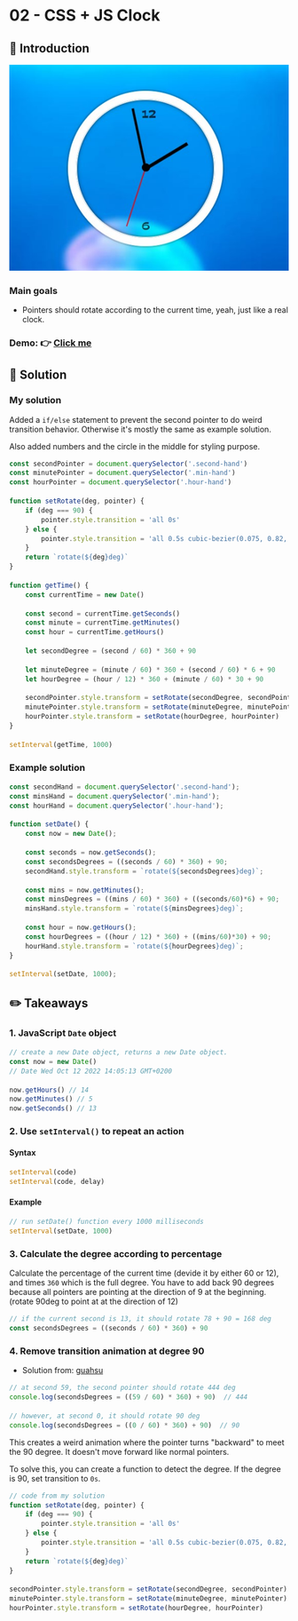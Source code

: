 # 02 - CSS + JS Clock
## :eyes: Introduction

![](./screenshot_1.jpg)

### Main goals

- Pointers should rotate according to the current time, yeah, just like a real clock.

### Demo: 👉 [Click me](https://kellychi22.github.io/JavaScript30/02-JS-and-CS-Clock/)

## :pushpin: Solution

### My solution

Added a `if/else` statement to prevent the second pointer to do weird transition behavior. Otherwise it's mostly the same as example solution.

Also added numbers and the circle in the middle for styling purpose.

```javascript
const secondPointer = document.querySelector('.second-hand')
const minutePointer = document.querySelector('.min-hand')
const hourPointer = document.querySelector('.hour-hand')

function setRotate(deg, pointer) {
    if (deg === 90) {
        pointer.style.transition = 'all 0s'
    } else {
        pointer.style.transition = 'all 0.5s cubic-bezier(0.075, 0.82, 0.165, 1)'
    }
    return `rotate(${deg}deg)`
}

function getTime() {
    const currentTime = new Date()

    const second = currentTime.getSeconds()
    const minute = currentTime.getMinutes()
    const hour = currentTime.getHours()

    let secondDegree = (second / 60) * 360 + 90

    let minuteDegree = (minute / 60) * 360 + (second / 60) * 6 + 90
    let hourDegree = (hour / 12) * 360 + (minute / 60) * 30 + 90

    secondPointer.style.transform = setRotate(secondDegree, secondPointer)
    minutePointer.style.transform = setRotate(minuteDegree, minutePointer)
    hourPointer.style.transform = setRotate(hourDegree, hourPointer)
}

setInterval(getTime, 1000)
```

### Example solution
```javascript
const secondHand = document.querySelector('.second-hand');
const minsHand = document.querySelector('.min-hand');
const hourHand = document.querySelector('.hour-hand');

function setDate() {
    const now = new Date();

    const seconds = now.getSeconds();
    const secondsDegrees = ((seconds / 60) * 360) + 90;
    secondHand.style.transform = `rotate(${secondsDegrees}deg)`;

    const mins = now.getMinutes();
    const minsDegrees = ((mins / 60) * 360) + ((seconds/60)*6) + 90;
    minsHand.style.transform = `rotate(${minsDegrees}deg)`;

    const hour = now.getHours();
    const hourDegrees = ((hour / 12) * 360) + ((mins/60)*30) + 90;
    hourHand.style.transform = `rotate(${hourDegrees}deg)`;
}

setInterval(setDate, 1000);
```

## :pencil2: Takeaways

### 1. JavaScript `Date` object

```javascript
// create a new Date object, returns a new Date object.
const now = new Date()
// Date Wed Oct 12 2022 14:05:13 GMT+0200

now.getHours() // 14
now.getMinutes() // 5
now.getSeconds() // 13
```

### 2. Use `setInterval()` to repeat an action

#### Syntax
```javascript
setInterval(code)
setInterval(code, delay)
```
#### Example
```javascript
// run setDate() function every 1000 milliseconds
setInterval(setDate, 1000)
```

### 3. Calculate the degree according to percentage

Calculate the percentage of the current time (devide it by either 60 or 12), and times `360` which is the full degree. You have to add back 90 degrees because all pointers are pointing at the direction of 9 at the beginning. (rotate 90deg to point at at the direction of 12)  

```javascript
// if the current second is 13, it should rotate 78 + 90 = 168 deg
const secondsDegrees = ((seconds / 60) * 360) + 90
```

### 4. Remove transition animation at degree 90 

* Solution from: [guahsu](https://github.com/guahsu/JavaScript30/tree/master/02_JS-and-CSS-Clock)

```javascript
// at second 59, the second pointer should rotate 444 deg
console.log(secondsDegrees = ((59 / 60) * 360) + 90)  // 444

// however, at second 0, it should rotate 90 deg
console.log(secondsDegrees = ((0 / 60) * 360) + 90)  // 90
```
This creates a weird animation where the pointer turns "backward" to meet the 90 degree. It doesn't move forward like normal pointers.

To solve this, you can create a function to detect the degree. If the degree is 90, set transition to `0s`.

```javascript
// code from my solution
function setRotate(deg, pointer) {
    if (deg === 90) {
        pointer.style.transition = 'all 0s'
    } else {
        pointer.style.transition = 'all 0.5s cubic-bezier(0.075, 0.82, 0.165, 1)'
    }
    return `rotate(${deg}deg)`
}

secondPointer.style.transform = setRotate(secondDegree, secondPointer)
minutePointer.style.transform = setRotate(minuteDegree, minutePointer)
hourPointer.style.transform = setRotate(hourDegree, hourPointer)
```